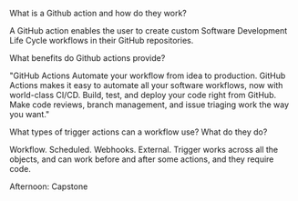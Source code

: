 What is a Github action and how do they work?

A GitHub action enables the user to create custom Software Development Life Cycle workflows in their GitHub repositories.

What benefits do Github actions provide?

"GitHub Actions Automate your workflow from idea to production. GitHub Actions makes it easy to automate all your software workflows, now with world-class CI/CD. Build, test, and deploy your code right from GitHub. Make code reviews, branch management, and issue triaging work the way you want."

What types of trigger actions can a workflow use? What do they do?

Workflow. Scheduled. Webhooks. External. Trigger works across all the objects, and can work before and after some actions, and they require code.

Afternoon: Capstone